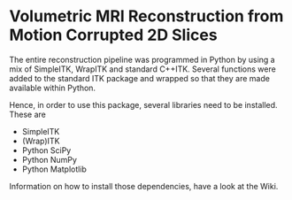 # Volumetric MRI Reconstruction from Motion Corrupted 2D Slices

The entire reconstruction pipeline was programmed in Python by using a mix 
of SimpleITK, WrapITK and standard C++ITK. Several functions were added to the
standard ITK package and wrapped so that they are made available within Python.

Hence, in order to use this package, several libraries need to be installed.
These are
* SimpleITK
* (Wrap)ITK
* Python SciPy
* Python NumPy
* Python Matplotlib

Information on how to install those dependencies, have a look at the Wiki.